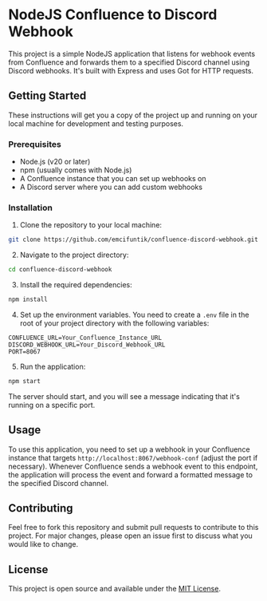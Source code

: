 # NodeJS Confluence to Discord Webhook

This project is a simple NodeJS application that listens for webhook events from Confluence and forwards them to a specified Discord channel using Discord webhooks. It's built with Express and uses Got for HTTP requests.

## Getting Started

These instructions will get you a copy of the project up and running on your local machine for development and testing purposes.

### Prerequisites

- Node.js (v20 or later)
- npm (usually comes with Node.js)
- A Confluence instance that you can set up webhooks on
- A Discord server where you can add custom webhooks

### Installation

1. Clone the repository to your local machine:

```bash
git clone https://github.com/emcifuntik/confluence-discord-webhook.git
```

2. Navigate to the project directory:

```bash
cd confluence-discord-webhook
```

3. Install the required dependencies:

```bash
npm install
```

4. Set up the environment variables. You need to create a `.env` file in the root of your project directory with the following variables:

```
CONFLUENCE_URL=Your_Confluence_Instance_URL
DISCORD_WEBHOOK_URL=Your_Discord_Webhook_URL
PORT=8067
```

5. Run the application:

```bash
npm start
```

The server should start, and you will see a message indicating that it's running on a specific port.

## Usage

To use this application, you need to set up a webhook in your Confluence instance that targets `http://localhost:8067/webhook-conf` (adjust the port if necessary). Whenever Confluence sends a webhook event to this endpoint, the application will process the event and forward a formatted message to the specified Discord channel.

## Contributing

Feel free to fork this repository and submit pull requests to contribute to this project. For major changes, please open an issue first to discuss what you would like to change.

## License

This project is open source and available under the [MIT License](LICENSE).
